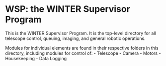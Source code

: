 # WSP: the WINTER Supervisor Program

This is the WINTER Supervisor Program. It is the top-level directory for all telescope control, queuing, imaging, and general robotic operations.

Modules for individual elements are found in their respective folders in this directory, including modules for control of:
	- Telescope
	- Camera
	- Motors
	- Housekeeping
	- Data Logging


